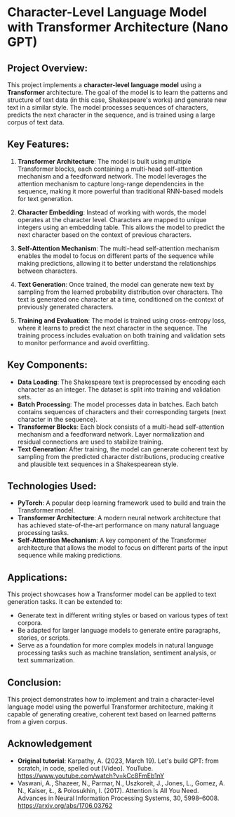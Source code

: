 # Character-Level Language Model with Transformer Architecture (Nano GPT)

## Project Overview:
This project implements a **character-level language model** using a **Transformer** architecture. The goal of the model is to learn the patterns and structure of text data (in this case, Shakespeare's works) and generate new text in a similar style. The model processes sequences of characters, predicts the next character in the sequence, and is trained using a large corpus of text data.

## Key Features:
1. **Transformer Architecture**: The model is built using multiple Transformer blocks, each containing a multi-head self-attention mechanism and a feedforward network. The model leverages the attention mechanism to capture long-range dependencies in the sequence, making it more powerful than traditional RNN-based models for text generation.

2. **Character Embedding**: Instead of working with words, the model operates at the character level. Characters are mapped to unique integers using an embedding table. This allows the model to predict the next character based on the context of previous characters.

3. **Self-Attention Mechanism**: The multi-head self-attention mechanism enables the model to focus on different parts of the sequence while making predictions, allowing it to better understand the relationships between characters.

4. **Text Generation**: Once trained, the model can generate new text by sampling from the learned probability distribution over characters. The text is generated one character at a time, conditioned on the context of previously generated characters.

5. **Training and Evaluation**: The model is trained using cross-entropy loss, where it learns to predict the next character in the sequence. The training process includes evaluation on both training and validation sets to monitor performance and avoid overfitting.

## Key Components:
- **Data Loading**: The Shakespeare text is preprocessed by encoding each character as an integer. The dataset is split into training and validation sets.
- **Batch Processing**: The model processes data in batches. Each batch contains sequences of characters and their corresponding targets (next character in the sequence).
- **Transformer Blocks**: Each block consists of a multi-head self-attention mechanism and a feedforward network. Layer normalization and residual connections are used to stabilize training.
- **Text Generation**: After training, the model can generate coherent text by sampling from the predicted character distributions, producing creative and plausible text sequences in a Shakespearean style.

## Technologies Used:
- **PyTorch**: A popular deep learning framework used to build and train the Transformer model.
- **Transformer Architecture**: A modern neural network architecture that has achieved state-of-the-art performance on many natural language processing tasks.
- **Self-Attention Mechanism**: A key component of the Transformer architecture that allows the model to focus on different parts of the input sequence while making predictions.

## Applications:
This project showcases how a Transformer model can be applied to text generation tasks. It can be extended to:
- Generate text in different writing styles or based on various types of text corpora.
- Be adapted for larger language models to generate entire paragraphs, stories, or scripts.
- Serve as a foundation for more complex models in natural language processing tasks such as machine translation, sentiment analysis, or text summarization.

## Conclusion:
This project demonstrates how to implement and train a character-level language model using the powerful Transformer architecture, making it capable of generating creative, coherent text based on learned patterns from a given corpus.

## Acknowledgement
- **Original tutorial**: Karpathy, A. (2023, March 19). Let's build GPT: from scratch, in code, spelled out [Video]. YouTube. https://www.youtube.com/watch?v=kCc8FmEb1nY
- Vaswani, A., Shazeer, N., Parmar, N., Uszkoreit, J., Jones, L., Gomez, A. N., Kaiser, Ł., & Polosukhin, I. (2017). Attention Is All You Need. Advances in Neural Information Processing Systems, 30, 5998–6008. https://arxiv.org/abs/1706.03762
